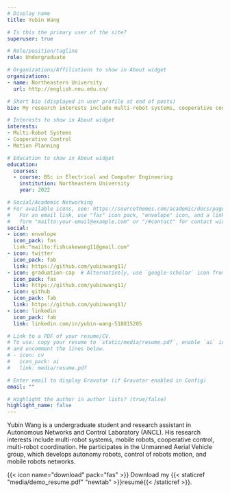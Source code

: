 ```yaml
---
# Display name
title: Yubin Wang

# Is this the primary user of the site?
superuser: true

# Role/position/tagline
role: Undergraduate

# Organizations/Affiliations to show in About widget
organizations:
- name: Northeastern University
  url: http://english.neu.edu.cn/

# Short bio (displayed in user profile at end of posts)
bio: My research interests include multi-robot systems, cooperative control and motion planning.

# Interests to show in About widget
interests:
- Multi-Robot Systems
- Cooperative Control
- Motion Planning

# Education to show in About widget
education:
  courses:
  - course: BSc in Electrical and Computer Engineering
    institution: Northeastern University
    year: 2022

# Social/Academic Networking
# For available icons, see: https://sourcethemes.com/academic/docs/page-builder/#icons
#   For an email link, use "fas" icon pack, "envelope" icon, and a link in the
#   form "mailto:your-email@example.com" or "/#contact" for contact widget.
social:
- icon: envelope
  icon_pack: fas
  link:"mailto:fishcakewang11@gmail.com"
- icon: twitter
  icon_pack: fab
  link: https://github.com/yubinwang11/
- icon: graduation-cap  # Alternatively, use `google-scholar` icon from `ai` icon pack
  icon_pack: fas
  link: https://github.com/yubinwang11/
- icon: github
  icon_pack: fab
  link: https://github.com/yubinwang11/
- icon: linkedin
  icon_pack: fab
  link: linkedin.com/in/yubin-wang-518015205

# Link to a PDF of your resume/CV.
# To use: copy your resume to `static/media/resume.pdf`, enable `ai` icons in `params.toml`, 
# and uncomment the lines below.
# - icon: cv
#   icon_pack: ai
#   link: media/resume.pdf

# Enter email to display Gravatar (if Gravatar enabled in Config)
email: ""

# Highlight the author in author lists? (true/false)
highlight_name: false
---
```


Yubin Wang is a undergraduate student and research assistant in Autonomous Networks and Control Laboratory (ANCL). His research interests include multi-robot systems, mobile robots, cooperative control, multi-robot coordination. He participates in the Unmanned Aerial Vehicle group, which develops autonomy robots, control of robots motion, and mobile robots networks.

{{< icon name="download" pack="fas" >}} Download my {{< staticref "media/demo_resume.pdf" "newtab" >}}resumé{{< /staticref >}}.
